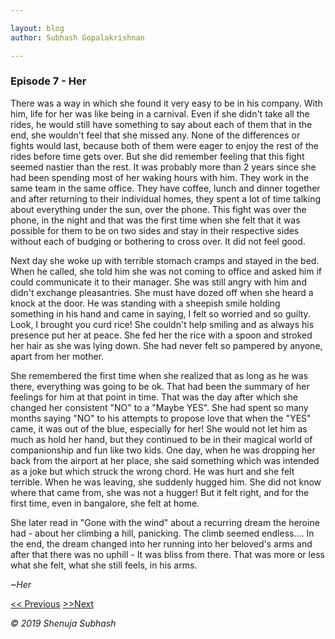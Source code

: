 ```yaml
---

layout: blog
author: Subhash Gopalakrishnan

---
```


### Episode 7 - Her

There was a way in which she found it very easy to be in his company. With him, life for her was like being in a carnival. Even if she didn't take all the rides, he would still have something to say about each of them that in the end, she wouldn't feel that she missed any. None of the differences or fights would last, because both of them were eager to enjoy the rest of the rides before time gets over. But she did remember feeling that this fight seemed nastier than the rest. It was probably more than 2 years since she had been spending most of her waking hours with him. They work in the same team in the same office. They have coffee, lunch and dinner together and after returning to their individual homes, they spent a lot of time talking about everything under the sun, over the phone. This fight was over the phone, in the night and that was the first time when she felt that it was possible for them to be on two sides and stay in their respective sides without each of budging or bothering to cross over. It did not feel good.

Next day she woke up with terrible stomach cramps and stayed in the bed. When he called, she told him she was not coming to office and asked him if could communicate it to their manager. She was still angry with him and didn't exchange pleasantries. She must have dozed off when she heard a knock at the door. He was standing with a sheepish smile holding something in his hand and came in saying, I felt so worried and so guilty. Look, I brought you curd rice! She couldn't help smiling and as always his presence put her at peace. She fed her the rice with a spoon and stroked her hair as she was lying down. She had never felt so pampered by anyone, apart from her mother. 

She remembered the first time when she realized that as long as he was there, everything was going to be ok. That had been the summary of her feelings for him at that point in time. That was the day after which she changed her consistent "NO" to a "Maybe YES". She had spent so many months saying "NO" to his attempts to propose love that when the "YES" came, it was out of the blue, especially for her! She would not let him as much as hold her hand, but they continued to be in their magical world of companionship and fun like two kids. One day, when he was dropping her back from the airport at her place, she said something which was intended as a joke but which struck the wrong chord. He was hurt and she felt terrible. When he was leaving, she suddenly hugged him. She did not know where that came from, she was not a hugger! But it felt right, and for the first time, even in bangalore, she felt at home. 

She later read in "Gone with the wind" about a recurring dream the heroine had - about her climbing a hill, panicking. The climb seemed endless.... In the end, the dream changed into her running into her beloved's arms and after that there was no uphill - It was bliss from there. That was more or less what she felt, what she still feels, in his arms.

_~Her_

[<< Previous](hug_him.md)                 [>>Next](tiffs_him.md)

_© 2019 Shenuja Subhash_
